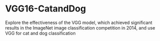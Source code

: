 # VGG16-CatandDog
Explore the effectiveness of the VGG model, which achieved significant results in the ImageNet image classification competition in 2014, and use VGG for cat and dog classification
